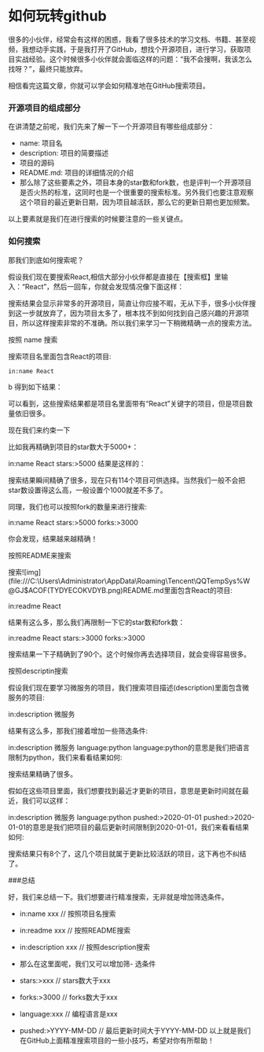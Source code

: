 # 如何玩转github

 很多的小伙伴，经常会有这样的困惑，我看了很多技术的学习文档、书籍、甚至视频，我想动手实践，于是我打开了GitHub，想找个开源项目，进行学习，获取项目实战经验。这个时候很多小伙伴就会面临这样的问题：“我不会搜啊，我该怎么找呀？”，最终只能放弃。

相信看完这篇文章，你就可以学会如何精准地在GitHub搜索项目。

### 开源项目的组成部分

在讲清楚之前呢，我们先来了解一下一个开源项目有哪些组成部分：

- name: 项目名
- description: 项目的简要描述
- 项目的源码
- README.md: 项目的详细情况的介绍
- 那么除了这些要素之外，项目本身的star数和fork数，也是评判一个开源项目是否火热的标准，这同时也是一个很重要的搜索标准。另外我们也要注意观察这个项目的最近更新日期，因为项目越活跃，那么它的更新日期也更加频繁。

以上要素就是我们在进行搜索的时候要注意的一些关键点。

### 如何搜索

那我们到底如何搜索呢？

假设我们现在要搜索React,相信大部分小伙伴都是直接在【搜索框】里输入：“React”，然后一回车，你就会发现情况像下面这样：



搜索结果会显示非常多的开源项目，简直让你应接不暇，无从下手，很多小伙伴搜到这一步就放弃了，因为项目太多了，根本找不到如何找到自己感兴趣的开源项目，所以这样搜索非常的不准确。所以我们来学习一下稍微精确一点的搜索方法。

按照 name 搜索

搜索项目名里面包含React的项目:

~~~
in:name React
~~~


 b
得到如下结果：![]()



可以看到，这些搜索结果都是项目名里面带有“React”关键字的项目，但是项目数量依旧很多。

现在我们来约束一下

比如我再精确到项目的star数大于5000+：

in:name React stars:>5000
结果是这样的：



搜索结果瞬间精确了很多，现在只有114个项目可供选择。当然我们一般不会把star数设置得这么高，一般设置个1000就差不多了。

同理，我们也可以按照fork的数量来进行搜索:

in:name React stars:>5000 forks:>3000


你会发现，结果越来越精确！

按照README来搜索

搜索![img](file:///C:\Users\Administrator\AppData\Roaming\Tencent\QQTempSys\%W@GJ$ACOF(TYDYECOKVDYB.png)README.md里面包含React的项目:

 in:readme React


结果有这么多，那么我们再限制一下它的star数和fork数：

in:readme React stars:>3000 forks:>3000


搜索结果一下子精确到了90个。这个时候你再去选择项目，就会变得容易很多。

按照descriptin搜索

假设我们现在要学习微服务的项目，我们搜索项目描述(description)里面包含微服务的项目:

in:description 微服务


结果有这么多，那我们接着增加一些筛选条件:

in:description 微服务 language:python 
language:python的意思是我们把语言限制为python，我们来看看结果如何:



搜索结果精确了很多。

假如在这些项目里面，我们想要找到最近才更新的项目，意思是更新时间就在最近，我们可以这样：

in:description 微服务 language:python pushed:>2020-01-01
pushed:>2020-01-01的意思是我们把项目的最后更新时间限制到2020-01-01，我们来看看结果如何:



搜索结果只有8个了，这几个项目就属于更新比较活跃的项目，这下再也不纠结了。

###总结

好，我们来总结一下。我们想要进行精准搜索，无非就是增加筛选条件。

- in:name xxx // 按照项目名搜索
- in:readme xxx // 按照README搜索
- in:description xxx // 按照description搜索
- 那么在这里面呢，我们又可以增加筛- 选条件

- stars:>xxx // stars数大于xxx
- forks:>3000 // forks数大于xxx
- language:xxx // 编程语言是xxx
- pushed:>YYYY-MM-DD // 最后更新时间大于YYYY-MM-DD
以上就是我们在GitHub上面精准搜索项目的一些小技巧，希望对你有所帮助！ 